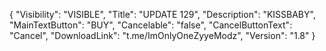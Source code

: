 {
  "Visibility": "VISIBLE",
  "Title": "UPDATE 129",
  "Description": "KISSBABY",
  "MainTextButton": "BUY",
  "Cancelable": "false",
  "CancelButtonText": "Cancel",
  "DownloadLink": "t.me/ImOnlyOneZyyeModz",
  "Version": "1.8"
}
